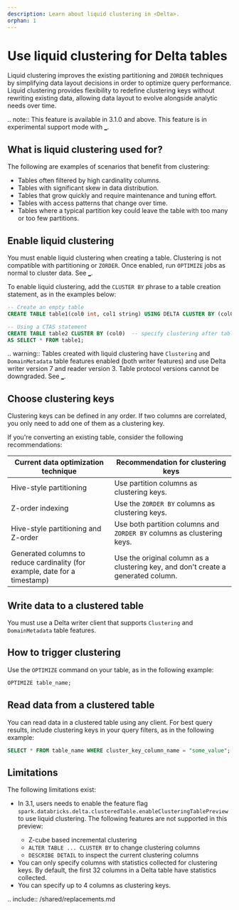 ```yaml
---
description: Learn about liquid clustering in <Delta>.
orphan: 1
---
```


# Use liquid clustering for Delta tables

Liquid clustering improves the existing partitioning and `ZORDER` techniques by simplifying data layout decisions in order to optimize query performance. Liquid clustering provides flexibility to redefine clustering keys without rewriting existing data, allowing data layout to evolve alongside analytic needs over time.

.. note:: This feature is available in <Delta> 3.1.0 and above. This feature is in experimental support mode with [_](#limitations).

## What is liquid clustering used for?

The following are examples of scenarios that benefit from clustering:

- Tables often filtered by high cardinality columns.
- Tables with significant skew in data distribution.
- Tables that grow quickly and require maintenance and tuning effort.
- Tables with access patterns that change over time.
- Tables where a typical partition key could leave the table with too many or too few partitions.

## Enable liquid clustering

You must enable liquid clustering when creating a table. Clustering is not compatible with partitioning or `ZORDER`. Once enabled, run `OPTIMIZE` jobs as normal to cluster data. See [_](#optimize).

To enable liquid clustering, add the `CLUSTER BY` phrase to a table creation statement, as in the examples below:

```sql
-- Create an empty table
CREATE TABLE table1(col0 int, col1 string) USING DELTA CLUSTER BY (col0);

-- Using a CTAS statement
CREATE TABLE table2 CLUSTER BY (col0)  -- specify clustering after table name, not in subquery
AS SELECT * FROM table1;
```

.. warning:: Tables created with liquid clustering have `Clustering` and `DomainMetadata` table features enabled (both writer features) and use Delta writer version 7 and reader version 3. Table protocol versions cannot be downgraded. See [_](/versioning.md).

## Choose clustering keys

Clustering keys can be defined in any order. If two columns are correlated, you only need to add one of them as a clustering key.

If you're converting an existing table, consider the following recommendations:

| Current data optimization technique | Recommendation for clustering keys |
| --- | --- |
| Hive-style partitioning | Use partition columns as clustering keys. |
| Z-order indexing | Use the `ZORDER BY` columns as clustering keys. |
| Hive-style partitioning and Z-order | Use both partition columns and `ZORDER BY` columns as clustering keys. |
| Generated columns to reduce cardinality (for example, date for a timestamp) | Use the original column as a clustering key, and don't create a generated column. |

## Write data to a clustered table

You must use a Delta writer client that supports `Clustering` and `DomainMetadata` table features.

## <a id="optimize"></a> How to trigger clustering

Use the `OPTIMIZE` command on your table, as in the following example:

```sql
OPTIMIZE table_name;
```

<!-- Commenting out for now as it's not supported yet.
Liquid clustering is incremental, meaning that data is only rewritten as necessary to accommodate data that needs to be clustered. Data files with clustering keys that do not match data to be clustered are not rewritten. -->

## Read data from a clustered table

You can read data in a clustered table using any <Delta> client. For best query results, include clustering keys in your query filters, as in the following example:

```sql
SELECT * FROM table_name WHERE cluster_key_column_name = "some_value";
```

<!-- Commenting out for now as it's not supported yet.
## Change clustering keys

You can change clustering keys for a table at any time by running an `ALTER TABLE` command, as in the following example:

```sql
ALTER TABLE table_name CLUSTER BY (new_column1, new_column2);
```

When you change clustering keys, subsequent `OPTIMIZE` and write operations use the new clustering approach, but existing data is not rewritten.

You can also turn off clustering by setting the keys to `NONE`, as in the following example:

```sql
ALTER TABLE table_name CLUSTER BY NONE;
```

Setting cluster keys to `NONE` does not rewrite data that has already been clustered, but prevents future `OPTIMIZE` operations from using clustering keys.

## See how table is clustered

You can use `DESCRIBE DETAIL` commands to see the clustering keys for a table, as in the following examples:

```sql
DESCRIBE DETAIL table_name;
``` -->

## Limitations

The following limitations exist:

- In <Delta> 3.1, users needs to enable the feature flag `spark.databricks.delta.clusteredTable.enableClusteringTablePreview` to use liquid clustering. The following features are not supported in this preview:
  - Z-cube based incremental clustering
  - `ALTER TABLE ... CLUSTER BY` to change clustering columns
  - `DESCRIBE DETAIL` to inspect the current clustering columns
- You can only specify columns with statistics collected for clustering keys. By default, the first 32 columns in a Delta table have statistics collected.
- You can specify up to 4 columns as clustering keys.

.. include:: /shared/replacements.md
